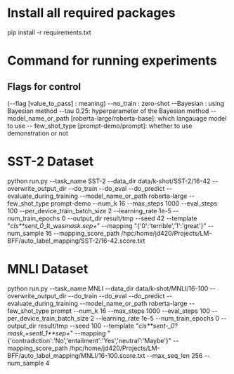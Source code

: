 # Install all required packages 
pip install -r requirements.txt 

# Command for running experiments

## Flags for control
(--flag [value_to_pass] : meaning)
--no_train : zero-shot
--Bayesian : using Bayesian method
--tau 0.25: hyperparameter of the Bayesian method
--model_name_or_path [roberta-large/roberta-base]: which langauage model to use
-- few_shot_type [prompt-demo/prompt]: whether to use demonstration or not

# SST-2 Dataset 
python run.py     --task_name SST-2     --data_dir data/k-shot/SST-2/16-42     --overwrite_output_dir     --do_train     --do_eval     --do_predict     --evaluate_during_training     --model_name_or_path roberta-large    --few_shot_type prompt-demo   --num_k 16     --max_steps 1000     --eval_steps 100     --per_device_train_batch_size 2     --learning_rate 1e-5     --num_train_epochs 0     --output_dir result/tmp     --seed 42     --template "*cls**sent_0*_It_was*mask*.*sep+*"     --mapping "{'0':'terrible','1':'great'}"     --num_sample 16 --mapping_score_path /hpc/home/jd420/Projects/LM-BFF/auto_label_mapping/SST-2/16-42.score.txt 

# MNLI Dataset 

python run.py     --task_name MNLI     --data_dir data/k-shot/MNLI/16-100     --overwrite_output_dir     --do_train     --do_eval     --do_predict     --evaluate_during_training     --model_name_or_path roberta-large     --few_shot_type prompt     --num_k 16     --max_steps 1000     --eval_steps 100     --per_device_train_batch_size 2     --learning_rate 1e-5     --num_train_epochs 0     --output_dir result/tmp     --seed 100     --template "*cls**sent-_0*?*mask*,*+sentl_1**sep+*"   --mapping "{'contradiction':'No','entailment':'Yes','neutral':'Maybe'}"  --mapping_score_path /hpc/home/jd420/Projects/LM-BFF/auto_label_mapping/MNLI/16-100.score.txt --max_seq_len 256 --num_sample 4 

